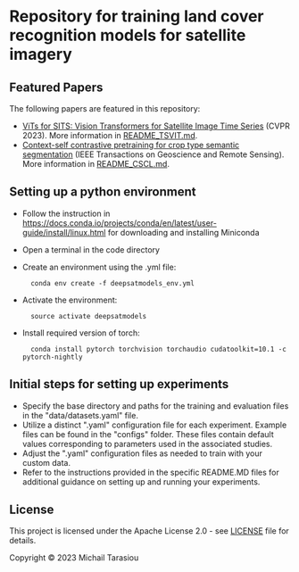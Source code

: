 # Repository for training land cover recognition models for satellite imagery

## Featured Papers
The following papers are featured in this repository:
- [ViTs for SITS: Vision Transformers for Satellite Image Time Series](https://arxiv.org/abs/2301.04944) (CVPR 2023). More information in [README_TSVIT.md](https://github.com/michaeltrs/DeepSatModels/blob/main/README_TSVIT.md).
- [Context-self contrastive pretraining for crop type semantic segmentation](https://ieeexplore.ieee.org/document/9854891) (IEEE Transactions on Geoscience and Remote Sensing). More information in [README_CSCL.md](https://github.com/michaeltrs/DeepSatModels/blob/main/README_CSCL.md).

## Setting up a python environment
- Follow the instruction in https://docs.conda.io/projects/conda/en/latest/user-guide/install/linux.html for downloading and installing Miniconda

- Open a terminal in the code directory

- Create an environment using the .yml file:

        conda env create -f deepsatmodels_env.yml

- Activate the environment:

	    source activate deepsatmodels   

- Install required version of torch:

	    conda install pytorch torchvision torchaudio cudatoolkit=10.1 -c pytorch-nightly

## Initial steps for setting up experiments
- Specify the base directory and paths for the training and evaluation files in the "data/datasets.yaml" file.
- Utilize a distinct ".yaml" configuration file for each experiment. Example files can be found in the "configs" folder. These files contain default values corresponding to parameters used in the associated studies.
- Adjust the ".yaml" configuration files as needed to train with your custom data.
- Refer to the instructions provided in the specific README.MD files for additional guidance on setting up and running your experiments.

## License
This project is licensed under the Apache License 2.0 - see [LICENSE](https://github.com/michaeltrs/DeepSatModels/blob/main/LICENSE.txt) file for details.

Copyright © 2023 Michail Tarasiou
